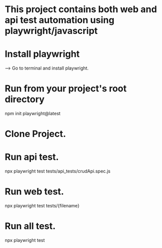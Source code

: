 # This project contains both web and api test automation using playwright/javascript

# Install playwright
--> Go to terminal and install playwright.

# Run from your project's root directory
npm init playwright@latest

# Clone Project.

# Run api test.
npx playwright test tests/api_tests/crudApi.spec.js

# Run web test.
npx playwright test tests/{filename}

# Run all test.
npx playwright test

